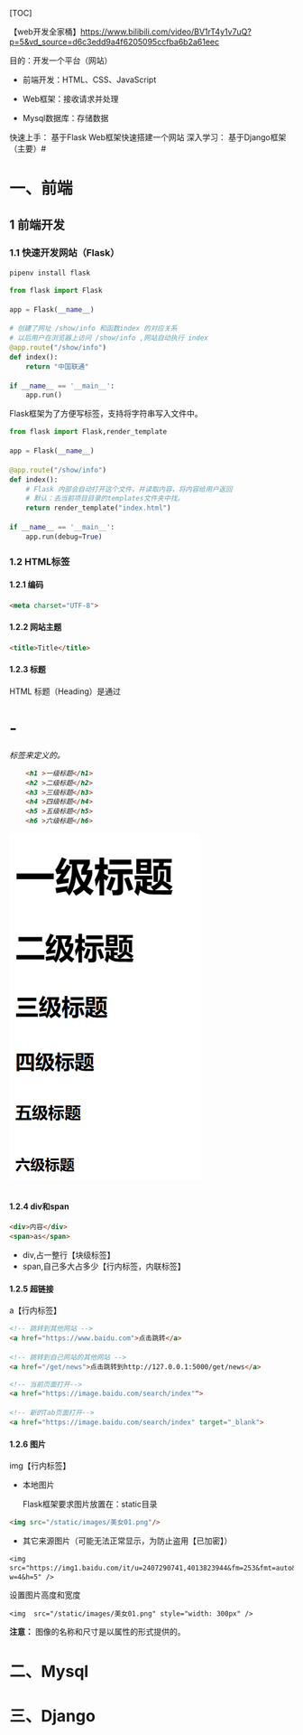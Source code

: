 [TOC]

【web开发全家桶】https://www.bilibili.com/video/BV1rT4y1v7uQ?p=5&vd_source=d6c3edd9a4f6205095ccfba6b2a61eec

目的：开发一个平台（网站）

- 前端开发：HTML、CSS、JavaScript
- Web框架：接收请求并处理

- Mysql数据库：存储数据

快速上手：
	基于Flask Web框架快速搭建一个网站
深入学习：
	基于Django框架（主要）# 

# 一、前端

## 1 前端开发

### 1.1 快速开发网站（Flask）

```markdown
pipenv install flask
```

```python
from flask import Flask

app = Flask(__name__)

# 创建了网址 /show/info 和函数index 的对应关系
# 以后用户在浏览器上访问 /show/info ,网站自动执行 index
@app.route("/show/info")
def index():
    return "中国联通"

if __name__ == '__main__':
    app.run()
```

Flask框架为了方便写标签，支持将字符串写入文件中。

```python
from flask import Flask,render_template

app = Flask(__name__)

@app.route("/show/info")
def index():
    # Flask 内部会自动打开这个文件，并读取内容，将内容给用户返回
    # 默认：去当前项目目录的templates文件夹中找。
    return render_template("index.html")

if __name__ == '__main__':
    app.run(debug=True)
```

### 1.2 HTML标签

#### 1.2.1 编码

```html
<meta charset="UTF-8">
```

#### 1.2.2 网站主题

```html
<title>Title</title>
```

#### 1.2.3 标题

HTML 标题（Heading）是通过<h1> - <h6> 标签来定义的。

```html
    <h1 >一级标题</h1>
    <h2 >二级标题</h2>
    <h3 >三级标题</h3>
    <h4 >四级标题</h4>
    <h5 >五级标题</h5>
    <h6 >六级标题</h6>
```

![image-20230705234448725](imge/WEB开发.assets/image-20230705234448725.png)

#### 1.2.4 div和span

```html
<div>内容</div>
<span>as</span>
```

- div,占一整行【块级标签】
- span,自己多大占多少【行内标签，内联标签】

#### 1.2.5 超链接

a【行内标签】

```html
<!-- 跳转到其他网站 -->
<a href="https://www.baidu.com">点击跳转</a>

<!-- 跳转到自己网站的其他网站 -->
<a href="/get/news">点击跳转到http://127.0.0.1:5000/get/news</a>
```



```html
<!-- 当前页面打开-->
<a href="https://image.baidu.com/search/index"">

<!-- 新的Tab页面打开-->
<a href="https://image.baidu.com/search/index" target="_blank">
```



#### 1.2.6 图片

img【行内标签】

- 本地图片

 	Flask框架要求图片放置在：static目录

```html
<img src="/static/images/美女01.png"/>
```

- 其它来源图片（可能无法正常显示，为防止盗用【已加密】）

```
<img src="https://img1.baidu.com/it/u=2407290741,4013823944&fm=253&fmt=auto&app=138&f=JPEG?w=4&h=5" />
```

设置图片高度和宽度

```
<img  src="/static/images/美女01.png" style="width: 300px" />
```





**注意：** 图像的名称和尺寸是以属性的形式提供的。



# 二、Mysql

# 三、Django